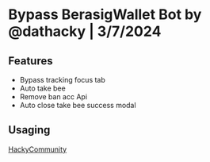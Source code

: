 # Bypass BerasigWallet Bot by @dathacky | 3/7/2024

## Features
- Bypass tracking focus tab
- Auto take bee
- Remove ban acc Api
- Auto close take bee success modal

## Usaging
[HackyCommunity](https://t.me/hackycommunity)
